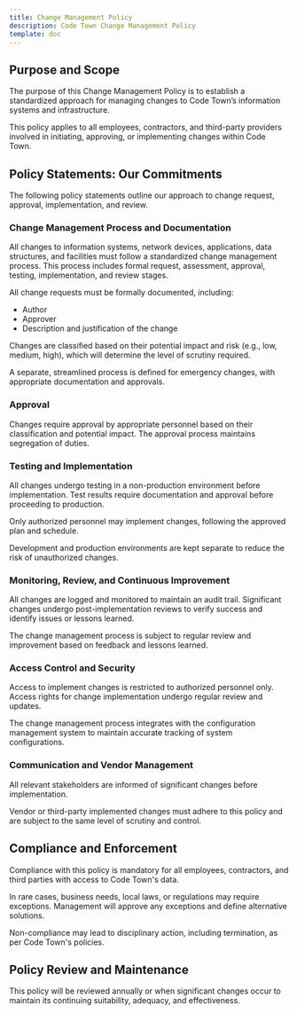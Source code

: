```yaml
---
title: Change Management Policy
description: Code Town Change Management Policy
template: doc
---
```


## Purpose and Scope

The purpose of this Change Management Policy is to establish a standardized
approach for managing changes to Code Town’s information systems and
infrastructure.

This policy applies to all employees, contractors, and third-party providers
involved in initiating, approving, or implementing changes within Code Town.

## Policy Statements: Our Commitments

The following policy statements outline our approach to change request,
approval, implementation, and review.

### Change Management Process and Documentation

All changes to information systems, network devices, applications, data
structures, and facilities must follow a standardized change management process.
This process includes formal request, assessment, approval, testing,
implementation, and review stages.

All change requests must be formally documented, including:

- Author
- Approver
- Description and justification of the change

Changes are classified based on their potential impact and risk (e.g., low,
medium, high), which will determine the level of scrutiny required.

A separate, streamlined process is defined for emergency changes, with
appropriate documentation and approvals.

### Approval

Changes require approval by appropriate personnel based on their classification
and potential impact. The approval process maintains segregation of duties.

### Testing and Implementation

All changes undergo testing in a non-production environment before
implementation. Test results require documentation and approval before
proceeding to production.

Only authorized personnel may implement changes, following the approved plan and
schedule.

Development and production environments are kept separate to reduce the risk of
unauthorized changes.

### Monitoring, Review, and Continuous Improvement

All changes are logged and monitored to maintain an audit trail. Significant
changes undergo post-implementation reviews to verify success and identify
issues or lessons learned.

The change management process is subject to regular review and improvement based
on feedback and lessons learned.

### Access Control and Security

Access to implement changes is restricted to authorized personnel only. Access
rights for change implementation undergo regular review and updates.

The change management process integrates with the configuration management
system to maintain accurate tracking of system configurations.

### Communication and Vendor Management

All relevant stakeholders are informed of significant changes before
implementation.

Vendor or third-party implemented changes must adhere to this policy and are
subject to the same level of scrutiny and control.

## Compliance and Enforcement

Compliance with this policy is mandatory for all employees, contractors, and
third parties with access to Code Town's data.

In rare cases, business needs, local laws, or regulations may require
exceptions. Management will approve any exceptions and define alternative
solutions.

Non-compliance may lead to disciplinary action, including termination, as per
Code Town's policies.

## Policy Review and Maintenance

This policy will be reviewed annually or when significant changes occur to
maintain its continuing suitability, adequacy, and effectiveness.
